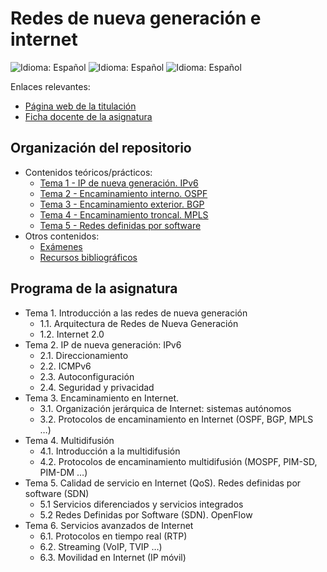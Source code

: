 # Redes de nueva generación e internet

![Idioma: Español](https://img.shields.io/badge/Idioma-Español-green.svg)
![Idioma: Español](https://img.shields.io/badge/Año_académico-2022/2023-blue.svg)
![Idioma: Español](https://img.shields.io/badge/Curso_académico-Primer_curso-blue.svg)

Enlaces relevantes:

- [Página web de la titulación](https://informatica.ucm.es/master-en-ingenieria-informatica)
- [Ficha docente de la asignatura](docs/fichaDocente.pdf)

## Organización del repositorio

- Contenidos teóricos/prácticos:
  - [Tema 1 - IP de nueva generación. IPv6](tema1_IpDeNuevaGeneracion.IPv6)
  - [Tema 2 - Encaminamiento interno. OSPF](tema2_encaminamientoInterno.OSPF)
  - [Tema 3 - Encaminamiento exterior. BGP](tema3_encaminamientoExterior.BGP)
  - [Tema 4 - Encaminamiento troncal. MPLS](tema4_encaminamientoTroncal.MPLS)
  - [Tema 5 - Redes definidas por software](tema5_redesDefinidasPorSoftware.SDN)
- Otros contenidos:
  - [Exámenes](examenes)
  - [Recursos bibliográficos](recursosBibliograficos)

## Programa de la asignatura

- Tema 1. Introducción a las redes de nueva generación
  - 1.1. Arquitectura de Redes de Nueva Generación
  - 1.2. Internet 2.0
- Tema 2. IP de nueva generación: IPv6
  - 2.1. Direccionamiento
  - 2.2. ICMPv6
  - 2.3. Autoconfiguración
  - 2.4. Seguridad y privacidad
- Tema 3. Encaminamiento en Internet.
  - 3.1. Organización jerárquica de Internet: sistemas autónomos
  - 3.2. Protocolos de encaminamiento en Internet (OSPF, BGP, MPLS …)
- Tema 4. Multidifusión
  - 4.1. Introducción a la multidifusión
  - 4.2. Protocolos de encaminamiento multidifusión (MOSPF, PIM-SD, PIM-DM …)
- Tema 5. Calidad de servicio en Internet (QoS). Redes definidas por software (SDN)
  - 5.1 Servicios diferenciados y servicios integrados
  - 5.2 Redes Definidas por Software (SDN). OpenFlow
- Tema 6. Servicios avanzados de Internet
  - 6.1. Protocolos en tiempo real (RTP)
  - 6.2. Streaming (VoIP, TVIP …)
  - 6.3. Movilidad en Internet (IP móvil)

